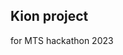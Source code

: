 
<!DOCTYPE html> 
<html>
<head> 
<meta charset="UTF-8"> 
<link rel="stylesheet" type="text/css" href="readme.css"> 
</head>
<body> 
<article>
 <h1>Kion project</h1>
<p>for MTS hackathon 2023</p>
</article>
</body>
</html>
